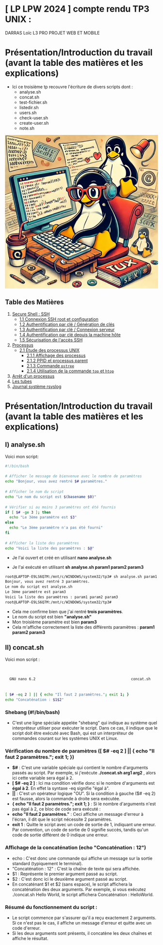 # [ LP LPW 2024 ] compte rendu TP3 UNIX :
DARRAS Loïc L3 PRO PROJET WEB ET MOBILE

# Présentation/Introduction du travail (avant la table des matières et les explications)



* Ici ce troisième tp recouvre l'écriture de divers scripts dont :
   * analyse.sh
   * concat.sh
   * test-fichier.sh
   * listedir.sh
   * users.sh
   * check-user.sh
   * create-user.sh
   * note.sh



![pingouin-linux-shell](./img/pingouin-linux-shell.png "pingouin-linux-shell")



## Table des Matières


1. [Secure Shell : SSH](#i-secure-shell--ssh)
   - [1.1 Connexion SSH root et configuration](#11-connexion-ssh-root-et-configuration)
   - [1.2 Authentification par clé / Génération de clés](#12-authentification-par-clé--génération-de-clés)
   - [1.3 Authentification par clé / Connexion serveur](#13-authentification-par-clé--connexion-serveur)
   - [1.4 Authentification par clé depuis la machine hôte](#14-authentification-par-clé-depuis-la-machine-hôte)
   - [1.5 Sécurisation de l'accès SSH](#15-sécurisation-de-laccès-ssh)
2. [Processus](#ii--processus)
    - [2.1 Étude des processus UNIX](#21-exercice--etude-des-processus-unix)
      - [2.1.1 Affichage des processus](#211-affichage-des-processus)
      - [2.1.2 PPID et processus parent](#212-ppid-et-processus-parent)
      - [2.1.3 Commande `pstree`](#213-commande-pstree)
      - [2.1.4 Utilisation de la commande `top` et `htop`](#214-utilisation-de-la-commande-top-et-htop)
3. [Arrêt d'un processus](#iii-arrêt-dun-processus)
4. [Les tubes](#iv-les-tubes)
5. [Journal système rsyslog](#v-journal-système-rsyslog)
   


# Présentation/Introduction du travail (avant la table des matières et les explications)


## I) analyse.sh

Voici mon script:

```bash 
#!/bin/bash

# Afficher le message de bienvenue avec le nombre de paramètres
echo "Bonjour, vous avez rentré $# paramètres."

# Afficher le nom du script
echo "Le nom du script est $(basename $0)"

# Vérifier si au moins 3 paramètres ont été fournis
if [ $# -ge 3 ]; then
  echo "Le 3ème paramètre est $3"
else
  echo "Le 3ème paramètre n'a pas été fourni"
fi

# Afficher la liste des paramètres
echo "Voici la liste des paramètres : $@"
```







* Je l'ai ouvert et créé en utilisant **nano analyse.sh**

* Je l'ai exécuté en utilisant  **sh analyse.sh param1 param2 param3**

```bash 
root@LAPTOP-E9LS6Q7M:/mnt/c/WINDOWS/system32/tp3# sh analyse.sh param1 param2 param3
Bonjour, vous avez rentré 3 paramètres.
Le nom du script est analyse.sh
Le 3ème paramètre est param3
Voici la liste des paramètres : param1 param2 param3
root@LAPTOP-E9LS6Q7M:/mnt/c/WINDOWS/system32/tp3#
```

* Cela me confirme bien que j'ai rentré **trois paramètres**.
* Le nom du script est bien **"analyse.sh"**
* Mon troisième paramètre est bien **param3**
* Cela m'affiche correctement la liste des différents paramètres : **param1 param2 param3**


## II) concat.sh

Voici mon script :

```bash 


  GNU nano 6.2                                            concat.sh                                                     #!/bin/bash


[ $# -eq 2 ] || { echo "Il faut 2 paramètres."; exit 1; }
echo "Concaténation : $1$2"
```
### Shebang (#!/bin/bash)


* C'est une ligne spéciale appelée "shebang" qui indique au système quel interpréteur utiliser pour exécuter le script. Dans ce cas, il indique que le script doit être exécuté avec Bash, qui est un interpréteur de commandes courant sur les systèmes UNIX et Linux.


### Vérification du nombre de paramètres ([ $# -eq 2 ] || { echo "Il faut 2 paramètres."; exit 1; })
* **$#** :   C'est une variable spéciale qui contient le nombre d'arguments passés au script. Par exemple, si j'exécute **./concat.sh arg1 arg2** , alors ici cette variable sera égal à 2.
* **[ $# -eq 2 ]** : Ici ma condition vérifie donc si le nombre d'arguments est **égal à 2**. En effet la syntaxe -eq signifie "égal à".
* **||** : C'est un opérateur logique "OU". Si la condition à gauche ($# -eq 2) est fausse, alors la commande à droite sera exécutée.
* **{ echo "Il faut 2 paramètres."; exit 1; }** : Si le nombre d'arguments n'est pas égal à 2, ce bloc de code sera exécuté :
* **echo "Il faut 2 paramètres."** : Ceci affiche un message d'erreur à l'écran, il dit que le script nécessite 2 paramètres.
* **exit 1** : Quitte le script avec un code de sortie de 1, indiquant une erreur. Par convention, un code de sortie de 0 signifie succès, tandis qu'un code de sortie différent de 0 indique une erreur.


### Affichage de la concaténation (echo "Concaténation : $1$2")


* echo : C'est donc une commande qui affiche un message sur la sortie standard (typiquement le terminal).
* "Concaténation : $1$2" : C'est la chaîne de texte qui sera affichée.
* $1 : Représente le premier argument passé au script.
* $2 : C'est donc ici le deuxième argument passé au script.
* En concaténant $1 et $2 (sans espace), le script affichera la concaténation des deux arguments. Par exemple, si vous exécutez ./concat.sh Hello World, le script affichera Concaténation : HelloWorld.


### Résumé du fonctionnement du script :

* Le script commence par s'assurer qu'il a reçu exactement 2 arguments. Si ce n'est pas le cas, il affiche un message d'erreur et quitte avec un code d'erreur.
* Si les deux arguments sont présents, il concatène les deux chaînes et affiche le résultat.
